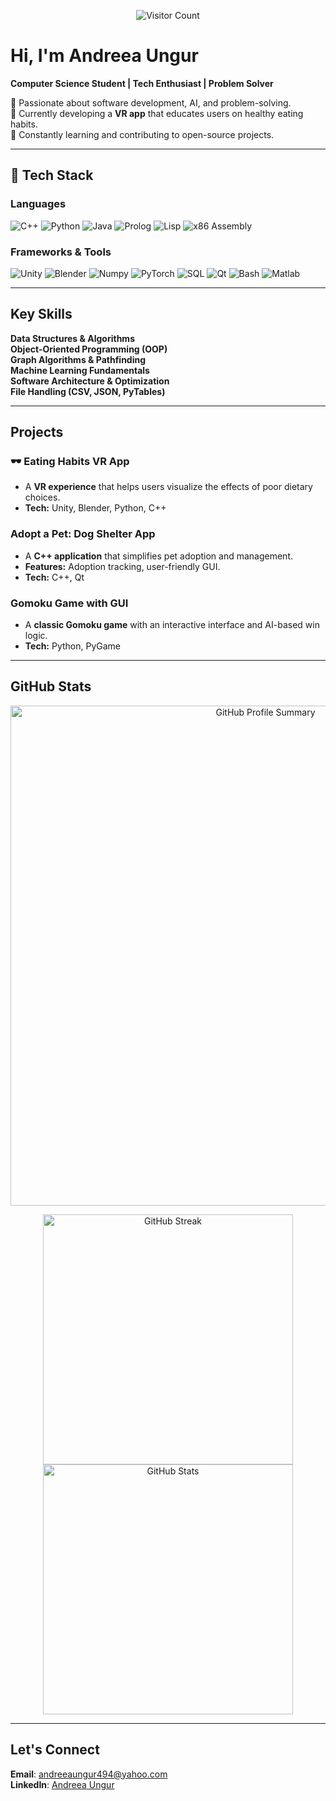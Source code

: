 <p align="center">
  <img src="https://profile-counter.glitch.me/Andreea410/count.svg" alt="Visitor Count">
</p>

#  Hi, I'm **Andreea Ungur**  
 **Computer Science Student | Tech Enthusiast | Problem Solver**  

🔹 Passionate about software development, AI, and problem-solving.  
🔹 Currently developing a **VR app** that educates users on healthy eating habits.  
🔹 Constantly learning and contributing to open-source projects.  

---

## 🔹 **Tech Stack**
### **Languages**
![C++](https://img.shields.io/badge/-C++-00599C?logo=cplusplus&logoColor=white)
![Python](https://img.shields.io/badge/-Python-3776AB?logo=python&logoColor=white)
![Java](https://img.shields.io/badge/-Java-007396?logo=java&logoColor=white)
![Prolog](https://img.shields.io/badge/-Prolog-red)
![Lisp](https://img.shields.io/badge/-Lisp-lightgrey)
![x86 Assembly](https://img.shields.io/badge/-x86%20Assembly-blue)

### **Frameworks & Tools**
![Unity](https://img.shields.io/badge/-Unity-000000?logo=unity&logoColor=white)
![Blender](https://img.shields.io/badge/-Blender-F5792A?logo=blender&logoColor=white)
![Numpy](https://img.shields.io/badge/-Numpy-013243?logo=numpy&logoColor=white)
![PyTorch](https://img.shields.io/badge/-PyTorch-EE4C2C?logo=pytorch&logoColor=white)
![SQL](https://img.shields.io/badge/-SQL-4479A1?logo=postgresql&logoColor=white)
![Qt](https://img.shields.io/badge/-Qt-41CD52?logo=qt&logoColor=white)
![Bash](https://img.shields.io/badge/-Bash-4EAA25?logo=gnubash&logoColor=white)
![Matlab](https://img.shields.io/badge/-Matlab-0076A8)

---

##  **Key Skills**
**Data Structures & Algorithms**  
 **Object-Oriented Programming (OOP)**  
 **Graph Algorithms & Pathfinding**  
 **Machine Learning Fundamentals**  
 **Software Architecture & Optimization**  
 **File Handling (CSV, JSON, PyTables)**  

---

##  **Projects**
### 🕶 **Eating Habits VR App**
- A **VR experience** that helps users visualize the effects of poor dietary choices.
- **Tech:** Unity, Blender, Python, C++  

###  **Adopt a Pet: Dog Shelter App**
- A **C++ application** that simplifies pet adoption and management.
- **Features:** Adoption tracking, user-friendly GUI.
- **Tech:** C++, Qt  

###  **Gomoku Game with GUI**
- A **classic Gomoku game** with an interactive interface and AI-based win logic.
- **Tech:** Python, PyGame  

---

##  **GitHub Stats**
<p align="center">
  <img src="https://github-profile-summary-cards.vercel.app/api/cards/profile-details?username=Andreea410&theme=github_dark" alt="GitHub Profile Summary" width="800">
</p>

<p align="center">
  <img src="https://github-readme-streak-stats.herokuapp.com/?user=Andreea410&theme=gruvbox" alt="GitHub Streak" width="400">
  <img src="https://github-readme-stats.vercel.app/api?username=Andreea410&show_icons=true&theme=gruvbox" alt="GitHub Stats" width="400">
</p>

---

## **Let's Connect**
 **Email**: [andreeaungur494@yahoo.com](mailto:andreeaungur494@yahoo.com)  
 **LinkedIn**: [Andreea Ungur](https://www.linkedin.com/in/andreea-ungur-b45751306)  
